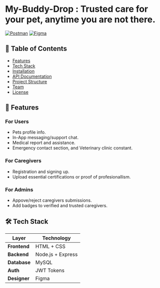 # My-Buddy-Drop : Trusted care for your pet, anytime you are not there.

[![Postman](https://img.shields.io/badge/API-Postman-orange)](https://www.postman.com/)
[![Figma](https://img.shields.io/badge/Design-Figma-purple)](https://figma.com/)

## 📌 Table of Contents
- [Features](#-features)
- [Tech Stack](#-tech-stack)
- [Installation](#-installation)
- [API Documentation](#-api-documentation)
- [Project Structure](#-project-structure)
- [Team](#-team)
- [License](#-license)

## 🌟 Features

### For Users
- Pets profile info.
- In-App messaging/support chat.
- Medical report and assistance.
- Emergency contact section, and Veterinary clinic constant.

### For Caregivers
- Registration and signing up.
- Upload essential certifications or proof of profesionallism.

### For Admins
- Appove/reject caregivers submissions.
- Add badges to verified and trusted caregivers.

## 🛠️ Tech Stack
| Layer          | Technology               |
|----------------|--------------------------|
| **Frontend**   | HTML + CSS               |
| **Backend**    | Node.js + Express        |
| **Database**   | MySQL                    |
| **Auth**       | JWT Tokens               |
| **Designer**   | Figma                    |
